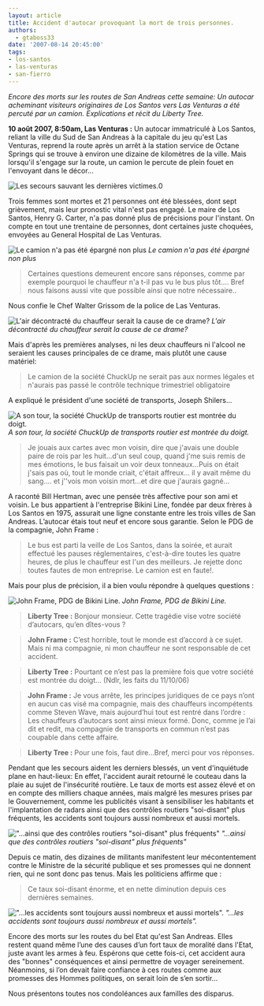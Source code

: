 ```yaml
---
layout: article
title: Accident d'autocar provoquant la mort de trois personnes.
authors:
  - gtaboss33
date: '2007-08-14 20:45:00'
tags:
- los-santos
- las-venturas
- san-fierro
---
```


_Encore des morts sur les routes de San Andreas cette semaine: Un autocar acheminant visiteurs originaires de Los Santos vers Las Venturas a été percuté par un camion. Explications et récit du Liberty Tree._

**10 août 2007, 8:50am, Las Venturas :** Un autocar immatriculé à Los Santos, reliant la ville du Sud de San Andreas à la capitale du jeu qu'est Las Venturas, reprend la route après un arrêt à la station service de Octane Springs qui se trouve à environ une dizaine de kilomètres de la ville. Mais lorsqu'il s'engage sur la route, un camion le percute de plein fouet en l'envoyant dans le décor...

![Les secours sauvant les dernières victimes.](/content/images/2016/07/accident_bus-04.jpg)0

Trois femmes sont mortes et 21 personnes ont été blessées, dont sept grièvement, mais leur pronostic vital n'est pas engagé. Le maire de Los Santos, Henry G. Carter, n'a pas donné plus de précisions pour l'instant. On compte en tout une trentaine de personnes, dont certaines juste choquées, envoyées au General Hospital de Las Venturas.

![Le camion n'a pas été épargné non plus](/content/images/2016/07/accident_bus-11.jpg)
_Le camion n'a pas été épargné non plus_

> Certaines questions demeurent encore sans réponses, comme par exemple pourquoi le chauffeur n'a t-il pas vu le bus plus tôt.... Bref nous faisons aussi vite que possible ainsi que notre nécessaire..

Nous confie le Chef Walter Grissom de la police de Las Venturas.

![L'air décontracté du chauffeur serait la cause de ce drame?](/content/images/2016/07/accident_bus-07.jpg)
_L'air décontracté du chauffeur serait la cause de ce drame?_

Mais d'après les premières analyses, ni les deux chauffeurs ni l'alcool ne seraient les causes principales de ce drame, mais plutôt une cause matériel:

> Le camion de la société ChuckUp ne serait pas aux normes légales et n'aurais pas passé le contrôle technique trimestriel obligatoire

A expliqué le président d'une société de transports, Joseph Shilers...

![A son tour, la société ChuckUp de transports routier est montrée du doigt.](/content/images/2016/07/accident_bus-06.jpg)
_A son tour, la société ChuckUp de transports routier est montrée du doigt._

> Je jouais aux cartes avec mon voisin, dire que j'avais une double paire de rois par les huit...d'un seul coup, quand j'me suis remis de mes émotions, le bus faisait un voir deux tonneaux...Puis on était j'sais pas où, tout le monde criait, c'était affreux... il y avait même du sang.... et j''vois mon voisin mort...et dire que j'aurais gagné...

A raconté Bill Hertman, avec une pensée très affective pour son ami et voisin. Le bus appartient à l'entreprise Bikini Line, fondée par deux frères à Los Santos en 1975, assurait une ligne constante entre les trois villes de San Andreas. L’autocar étais tout neuf et encore sous garantie. Selon le PDG de la compagnie, John Frame :

> Le bus est parti la veille de Los Santos, dans la soirée, et aurait effectué les pauses réglementaires, c'est-à-dire toutes les quatre heures, de plus le chauffeur est l'un des meilleurs. Je rejette donc toutes fautes de mon entreprise. Le camion est en faute!.

Mais pour plus de précision, il a bien voulu répondre à quelques questions :

![John Frame, PDG de Bikini Line.](/content/images/2016/07/accident_bus-08.jpg)
_John Frame, PDG de Bikini Line._

> **Liberty Tree :** Bonjour monsieur. Cette tragédie vise votre société d’autocars, qu’en dîtes-vous ?

> **John Frame :** C’est horrible, tout le monde est d’accord à ce sujet. Mais ni ma compagnie, ni mon chauffeur ne sont responsable de cet accident.

> **Liberty Tree :** Pourtant ce n’est pas la première fois que votre société est montrée du doigt… (Ndlr, les faits du 11/10/06)

> **John Frame :** Je vous arrête, les principes juridiques de ce pays n’ont en aucun cas visé ma compagnie, mais des chauffeurs incompétents comme Steven Wave, mais aujourd’hui tout est rentré dans l’ordre : Les chauffeurs d’autocars sont ainsi mieux formé. Donc, comme je l’ai dit et redit, ma compagnie de transports en commun n’est pas coupable dans cette affaire.

> **Liberty Tree :** Pour une fois, faut dire…Bref, merci pour vos réponses.

Pendant que les secours aident les derniers blessés, un vent d'inquiétude plane en haut-lieux: En effet, l'accident aurait retourné le couteau dans la plaie au sujet de l'insécurité routière. Le taux de morts est assez élevé et on en compte des milliers chaque années, mais malgré les mesures prises par le Gouvernement, comme les publicités visant à sensibiliser les habitants et l'implantation de radars ainsi que des contrôles routiers "soi-disant" plus fréquents, les accidents sont toujours aussi nombreux et aussi mortels.

!["...ainsi que des contrôles routiers "soi-disant" plus fréquents"](/content/images/2016/07/accident_bus-02.jpg)
_"...ainsi que des contrôles routiers "soi-disant" plus fréquents"_

Depuis ce matin, des dizaines de militants manifestent leur mécontentement contre le Ministre de la sécurité publique et ses promesses qui ne donnent rien, qui ne sont donc pas tenus. Mais les politiciens affirme que :

> Ce taux soi-disant énorme, et en nette diminution depuis ces dernières semaines.

!["...les accidents sont toujours aussi nombreux et aussi mortels".](/content/images/2016/07/accident_bus-05.jpg)
_"...les accidents sont toujours aussi nombreux et aussi mortels"._

Encore des morts sur les routes du bel Etat qu'est San Andreas. Elles restent quand même l’une des causes d’un fort taux de moralité dans l'Etat, juste avant les armes à feu. Espérons que cette fois-ci, cet accident aura des "bonnes" conséquences et ainsi permettre de voyager sereinement. Néanmoins, si l’on devait faire confiance à ces routes comme aux promesses des Hommes politiques, on serait loin de s’en sortir…

Nous présentons toutes nos condoléances aux familles des disparus.